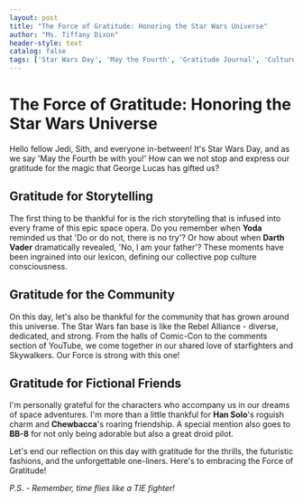 ```yaml
---
layout: post
title: "The Force of Gratitude: Honoring the Star Wars Universe"
author: "Ms. Tiffany Dixon"
header-style: text
catalog: false
tags: ['Star Wars Day', 'May the Fourth', 'Gratitude Journal', 'Culture Phenomenon', 'Star Wars Universe', 'Fan Community', 'Storytelling', 'Adorable Droids']
---
```


# The Force of Gratitude: Honoring the Star Wars Universe  

Hello fellow Jedi, Sith, and everyone in-between! It's Star Wars Day, and as we say 'May the Fourth be with you!' How can we not stop and express our gratitude for the magic that George Lucas has gifted us?  

## Gratitude for Storytelling  
The first thing to be thankful for is the rich storytelling that is infused into every frame of this epic space opera. Do you remember when **Yoda** reminded us that 'Do or do not, there is no try'? Or how about when **Darth Vader** dramatically revealed, 'No, I am your father'? These moments have been ingrained into our lexicon, defining our collective pop culture consciousness.  

## Gratitude for the Community  
On this day, let's also be thankful for the community that has grown around this universe. The Star Wars fan base is like the Rebel Alliance - diverse, dedicated, and strong. From the halls of Comic-Con to the comments section of YouTube, we come together in our shared love of starfighters and Skywalkers. Our Force is strong with this one!  

## Gratitude for Fictional Friends  
I'm personally grateful for the characters who accompany us in our dreams of space adventures. I'm more than a little thankful for **Han Solo**'s roguish charm and **Chewbacca**'s roaring friendship. A special mention also goes to **BB-8** for not only being adorable but also a great droid pilot.  

Let's end our reflection on this day with gratitude for the thrills, the futuristic fashions, and the unforgettable one-liners. Here's to embracing the Force of Gratitude!  

_P.S. - Remember, time flies like a TIE fighter!_  
